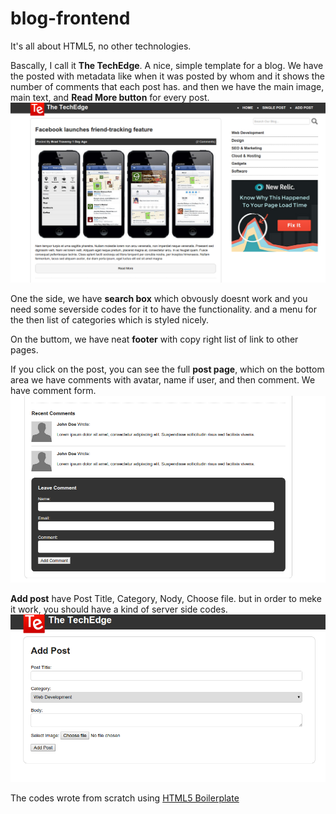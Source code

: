 # blog-frontend
It's all about HTML5, no other technologies.

Bascally, I call it **The TechEdge**. A nice, simple template for a blog. We have the posted with metadata like when it was posted by whom and it shows the number of comments that each post has. and then we have the main image,  main text, and **Read More button** for every post. 
![image of page](img_description/frontend.png)

One the side, we have **search box** which obvously doesnt work and you need some severside codes for it to have the functionality. and a menu for the then list of categories which is styled nicely.

On the buttom, we have neat **footer** with copy right list of link to other pages.

If you click on the post, you can see the full **post page**, which on the bottom area we have comments with avatar, name if user, and then comment. We have comment form.
![comment](img_description/comment.png)

**Add post** have Post Title, Category, Nody, Choose file. but in order to meke it work, you should have a kind of server side codes.
![addpost](img_description/addpost.png)

The codes wrote from scratch using [HTML5 Boilerplate](https://html5boilerplate.com/)
